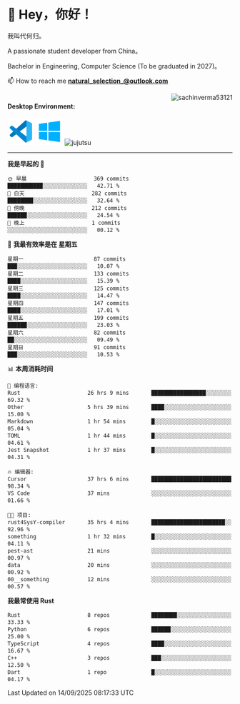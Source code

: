 # 👋 Hey，你好！

我叫代何归。

A passionate student developer from China。

Bachelor in Engineering, Computer Science (To be graduated in 2027)。

📫 How to reach me **natural_selection_@outlook.com**

<div style="display: flex; justify-content: space-between; align-items: flex-start;">
  <div>
    <h4>Desktop Environment: </h4>
    <span>
      <img style="margin: auto;" src="https://raw.githubusercontent.com/sachinverma53121/sachinverma53121/master/icons/vsc.png" alt=vs width="60" height="60"/>
      <img style="margin: auto;" src="https://raw.githubusercontent.com/sachinverma53121/sachinverma53121/master/icons/win10.png" alt=windows10 width="60" height="60"/>
      <img style="margin: auto;" src="https://img2023.cnblogs.com/blog/3292968/202505/3292968-20250515084111916-1835883071.png" alt=jujutsu width="60" height="60"/>
    </span>
  </div>
  <div>
    <img style="margin: auto;" src=https://github-readme-stats.vercel.app/api?username=Natural-selection1&show_icons=true alt=sachinverma53121 />
  </div>
</div>

---

<!--START_SECTION:waka-->
**我是早起的 🐤** 

```text
🌞 早晨                     369 commits         ███████████░░░░░░░░░░░░░░   42.71 % 
🌆 白天                     282 commits         ████████░░░░░░░░░░░░░░░░░   32.64 % 
🌃 傍晚                     212 commits         ██████░░░░░░░░░░░░░░░░░░░   24.54 % 
🌙 晚上                     1 commits           ░░░░░░░░░░░░░░░░░░░░░░░░░   00.12 % 
```
📅 **我最有效率是在 星期五** 

```text
星期一                      87 commits          ███░░░░░░░░░░░░░░░░░░░░░░   10.07 % 
星期二                      133 commits         ████░░░░░░░░░░░░░░░░░░░░░   15.39 % 
星期三                      125 commits         ████░░░░░░░░░░░░░░░░░░░░░   14.47 % 
星期四                      147 commits         ████░░░░░░░░░░░░░░░░░░░░░   17.01 % 
星期五                      199 commits         ██████░░░░░░░░░░░░░░░░░░░   23.03 % 
星期六                      82 commits          ██░░░░░░░░░░░░░░░░░░░░░░░   09.49 % 
星期日                      91 commits          ███░░░░░░░░░░░░░░░░░░░░░░   10.53 % 
```


📊 **本周消耗时间** 

```text
💬 编程语言: 
Rust                     26 hrs 9 mins       █████████████████░░░░░░░░   69.32 % 
Other                    5 hrs 39 mins       ████░░░░░░░░░░░░░░░░░░░░░   15.00 % 
Markdown                 1 hr 54 mins        █░░░░░░░░░░░░░░░░░░░░░░░░   05.04 % 
TOML                     1 hr 44 mins        █░░░░░░░░░░░░░░░░░░░░░░░░   04.61 % 
Jest Snapshot            1 hr 37 mins        █░░░░░░░░░░░░░░░░░░░░░░░░   04.31 % 

🔥 编辑器: 
Cursor                   37 hrs 6 mins       █████████████████████████   98.34 % 
VS Code                  37 mins             ░░░░░░░░░░░░░░░░░░░░░░░░░   01.66 % 

🐱‍💻 项目: 
rust4SysY-compiler       35 hrs 4 mins       ███████████████████████░░   92.96 % 
something                1 hr 32 mins        █░░░░░░░░░░░░░░░░░░░░░░░░   04.11 % 
pest-ast                 21 mins             ░░░░░░░░░░░░░░░░░░░░░░░░░   00.97 % 
data                     20 mins             ░░░░░░░░░░░░░░░░░░░░░░░░░   00.92 % 
00__something            12 mins             ░░░░░░░░░░░░░░░░░░░░░░░░░   00.57 % 
```

**我最常使用 Rust** 

```text
Rust                     8 repos             ████████░░░░░░░░░░░░░░░░░   33.33 % 
Python                   6 repos             ██████░░░░░░░░░░░░░░░░░░░   25.00 % 
TypeScript               4 repos             ████░░░░░░░░░░░░░░░░░░░░░   16.67 % 
C++                      3 repos             ███░░░░░░░░░░░░░░░░░░░░░░   12.50 % 
Dart                     1 repo              █░░░░░░░░░░░░░░░░░░░░░░░░   04.17 % 
```




 Last Updated on 14/09/2025 08:17:33 UTC
<!--END_SECTION:waka-->
